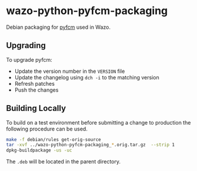 # wazo-python-pyfcm-packaging

Debian packaging for [pyfcm](https://github.com/olucurious/PyFCM) used in Wazo.

## Upgrading

To upgrade pyfcm:

* Update the version number in the `VERSION` file
* Update the changelog using `dch -i` to the matching version
* Refresh patches
* Push the changes

## Building Locally

To build on a test environment before submitting a change to production the following procedure can be used.

```sh
make -f debian/rules get-orig-source
tar -xvf ../wazo-python-pyfcm-packaging_*.orig.tar.gz  --strip 1
dpkg-buildpackage -us -uc
```
The `.deb` will be located in the parent directory.

